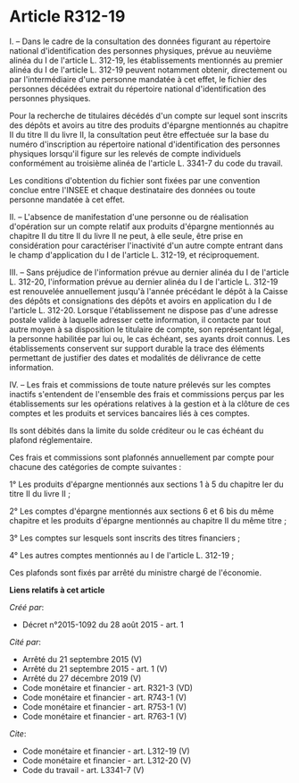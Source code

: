 # Article R312-19

I. – Dans le cadre de la consultation des données figurant au répertoire national d'identification des personnes physiques,
prévue au neuvième alinéa du I de l'article L. 312-19, les établissements mentionnés au premier alinéa du I de l'article L.
312-19 peuvent notamment obtenir, directement ou par l'intermédiaire d'une personne mandatée à cet effet, le fichier des
personnes décédées extrait du répertoire national d'identification des personnes physiques. 

Pour la recherche de titulaires décédés d'un compte sur lequel sont inscrits des dépôts et avoirs au titre des produits
d'épargne mentionnés au chapitre II du titre II du livre II, la consultation peut être effectuée sur la base du numéro
d'inscription au répertoire national d'identification des personnes physiques lorsqu'il figure sur les relevés de compte
individuels conformément au troisième alinéa de l'article L. 3341-7 du code du travail. 

Les conditions d'obtention du fichier sont fixées par une convention conclue entre l'INSEE et chaque destinataire des données
ou toute personne mandatée à cet effet. 

II. – L'absence de manifestation d'une personne ou de réalisation d'opération sur un compte relatif aux produits d'épargne
mentionnés au chapitre II du titre II du livre II ne peut, à elle seule, être prise en considération pour caractériser
l'inactivité d'un autre compte entrant dans le champ d'application du I de l'article L. 312-19, et réciproquement. 

III. – Sans préjudice de l'information prévue au dernier alinéa du I de l'article L. 312-20, l'information prévue au dernier
alinéa du I de l'article L. 312-19 est renouvelée annuellement jusqu'à l'année précédant le dépôt à la Caisse des dépôts et
consignations des dépôts et avoirs en application du I de l'article L. 312-20. Lorsque l'établissement ne dispose pas d'une
adresse postale valide à laquelle adresser cette information, il contacte par tout autre moyen à sa disposition le titulaire
de compte, son représentant légal, la personne habilitée par lui ou, le cas échéant, ses ayants droit connus. Les
établissements conservent sur support durable la trace des éléments permettant de justifier des dates et modalités de
délivrance de cette information. 

IV. – Les frais et commissions de toute nature prélevés sur les comptes inactifs s'entendent de l'ensemble des frais et
commissions perçus par les établissements sur les opérations relatives à la gestion et à la clôture de ces comptes et les
produits et services bancaires liés à ces comptes. 

Ils sont débités dans la limite du solde créditeur ou le cas échéant du plafond réglementaire. 

Ces frais et commissions sont plafonnés annuellement par compte pour chacune des catégories de compte suivantes : 

1° Les produits d'épargne mentionnés aux sections 1 à 5 du chapitre Ier du titre II du livre II ; 

2° Les comptes d'épargne mentionnés aux sections 6 et 6 bis du même chapitre et les produits d'épargne mentionnés au chapitre
II du même titre ; 

3° Les comptes sur lesquels sont inscrits des titres financiers ; 

4° Les autres comptes mentionnés au I de l'article L. 312-19 ; 

Ces plafonds sont fixés par arrêté du ministre chargé de l'économie.

**Liens relatifs à cet article**

_Créé par_:

  - Décret n°2015-1092 du 28 août 2015 - art. 1

_Cité par_:

  - Arrêté du 21 septembre 2015 (V)
  - Arrêté du 21 septembre 2015 - art. 1 (V)
  - Arrêté du 27 décembre 2019 (V)
  - Code monétaire et financier - art. R321-3 (VD)
  - Code monétaire et financier - art. R743-1 (V)
  - Code monétaire et financier - art. R753-1 (V)
  - Code monétaire et financier - art. R763-1 (V)

_Cite_:

  - Code monétaire et financier - art. L312-19 (V)
  - Code monétaire et financier - art. L312-20 (V)
  - Code du travail - art. L3341-7 (V)
